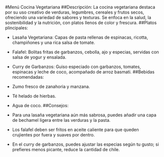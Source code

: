 #Menú Cocina Vegetariana
##Descripción:
La cocina vegetariana destaca por su uso creativo de verduras, legumbres, cereales y frutos secos, ofreciendo una variedad de sabores y texturas. Se enfoca en la salud, la sostenibilidad y la nutrición, con platos llenos de color y frescura.
##Platos plincipales:
- Lasaña Vegetariana: Capas de pasta rellenas de espinacas, ricotta, champiñones y una rica salsa de tomate.

- Falafel: Bolitas fritas de garbanzos, cebolla, ajo y especias, servidas con salsa de yogur y ensalada.

- Curry de Garbanzos: Guiso especiado con garbanzos, tomates, espinacas y leche de coco, acompañado de arroz basmati.
##Bebidas recomendadas:
- Zumo fresco de zanahoria y manzana.

- Té helado de hierbas.

- Agua de coco.
##Consejos:
- Para una lasaña vegetariana aún más sabrosa, puedes añadir una capa de bechamel ligera entre las verduras y la pasta.

- Los falafel deben ser fritos en aceite caliente para que queden crujientes por fuera y suaves por dentro.

- En el curry de garbanzos, puedes ajustar las especias según tu gusto; si prefieres menos picante, reduce la cantidad de chile.
